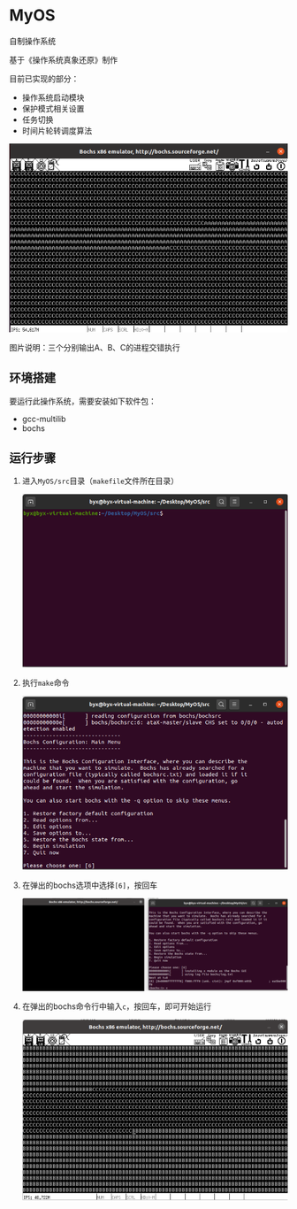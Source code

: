# MyOS

自制操作系统

基于《操作系统真象还原》制作

目前已实现的部分：

* 操作系统启动模块
* 保护模式相关设置
* 任务切换
* 时间片轮转调度算法

![demo](img/demo.png)

图片说明：三个分别输出A、B、C的进程交错执行



## 环境搭建

要运行此操作系统，需要安装如下软件包：

* gcc-multilib
* bochs



## 运行步骤

1. 进入`MyOS/src`目录（`makefile`文件所在目录）

   ![run_1](img/run_1.png)

2. 执行`make`命令

   ![run_2](img/run_2.png)

3. 在弹出的bochs选项中选择`[6]`，按回车

   ![run_3](img/run_3.png)

4. 在弹出的bochs命令行中输入`c`，按回车，即可开始运行

   ![run_4](img/run_4.png)